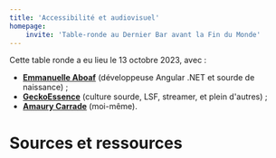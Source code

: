 ```yaml
---
title: 'Accessibilité et audiovisuel'
homepage:
    invite: 'Table-ronde au Dernier Bar avant la Fin du Monde'
---
```


Cette table ronde a eu lieu le 13 octobre 2023, avec :

- [**Emmanuelle Aboaf**](https://github.com/emma11y) (développeuse Angular .NET et sourde de naissance) ;
- [**GeckoEssence**](https://geckoessence.carrd.co/) (culture sourde, LSF, streamer, et plein d'autres) ;
- [**Amaury Carrade**](https://amaury.carrade.eu) (moi-même).

# Sources et ressources

